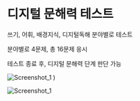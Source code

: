 # 디지털 문해력 테스트
쓰기, 어휘, 배경지식, 디지털독해 분야별로 테스트

분야별로 4문제, 총 16문제 응시

테스트 종료 후, 디지털 문해력 단계 판단 가능

![Screenshot_1](https://github.com/juyeon6273/tree/assets/106322912/8953ea1c-527a-40a7-a839-66b10c829c84)
)

![Screenshot_1]((https://github.com/juyeon6273/tree/assets/106322912/1b1aeb4b-2442-48f1-ae09-fa4705eae1ff)
)
